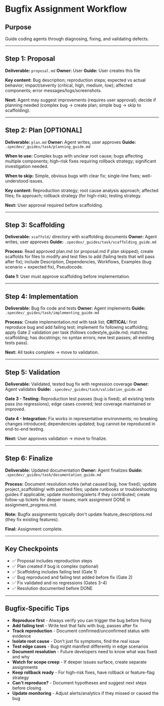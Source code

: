 # Bugfix Assignment Workflow

## Purpose
Guide coding agents through diagnosing, fixing, and validating defects.

---

## Step 1: Proposal

**Deliverable:** `proposal.md`
**Owner:** User
**Guide:** User creates this file

**Key content:** Bug description; reproduction steps; expected vs actual behavior; impact/severity (critical, high, medium, low); affected components; error messages/logs/screenshots.

**Next:** Agent may suggest improvements (requires user approval); decide if planning needed (complex bug → create plan; simple bug → skip to scaffolding).

---

## Step 2: Plan [OPTIONAL]

**Deliverable:** `plan.md`
**Owner:** Agent writes, user approves
**Guide:** `.specdev/_guides/task/planning_guide.md`

**When to use:** Complex bugs with unclear root cause; bugs affecting multiple components; high-risk fixes requiring rollback strategy; significant investigation needed.

**When to skip:** Simple, obvious bugs with clear fix; single-line fixes; well-understood issues.

**Key content:** Reproduction strategy; root cause analysis approach; affected files; fix approach; rollback strategy (for high-risk); testing strategy.

**Next:** User approval required before scaffolding.

---

## Step 3: Scaffolding

**Deliverable:** `scaffold/` directory with scaffolding documents
**Owner:** Agent writes, user approves
**Guide:** `.specdev/_guides/task/scaffolding_guide.md`

**Process:** Read approved plan.md (or proposal.md if plan skipped); create scaffolds for files to modify and test files to add (failing tests that will pass after fix); include Description, Dependencies, Workflows, Examples (bug scenario + expected fix), Pseudocode.

**Gate 1:** User must approve scaffolding before implementation.

---

## Step 4: Implementation

**Deliverable:** Bug fix code and tests
**Owner:** Agent implements
**Guide:** `.specdev/_guides/task/implementing_guide.md`

**Process:** Create implementation.md with task list; **CRITICAL:** first reproduce bug and add failing test; implement fix following scaffolding; apply Gate 2 validation per task (follows codestyle_guide.md; matches scaffolding; has docstrings; no syntax errors; new test passes; all existing tests pass).

**Next:** All tasks complete → move to validation.

---

## Step 5: Validation

**Deliverable:** Validated, tested bug fix with regression coverage
**Owner:** Agent validates
**Guide:** `.specdev/_guides/task/validation_guide.md`

**Gate 3 - Testing:** Reproduction test passes (bug is fixed); all existing tests pass (no regressions); edge cases covered; test coverage maintained or improved.

**Gate 4 - Integration:** Fix works in representative environments; no breaking changes introduced; dependencies updated; bug cannot be reproduced in end-to-end testing.

**Next:** User approves validation → move to finalize.

---

## Step 6: Finalize

**Deliverable:** Updated documentation
**Owner:** Agent finalizes
**Guide:** `.specdev/_guides/task/documentation_guide.md`

**Process:** Document resolution notes (what caused bug, how fixed); update project_scaffolding/ with patched files; update runbooks or troubleshooting guides if applicable; update monitoring/alerts if they contributed; create follow-up tickets for deeper issues; mark assignment DONE in assignment_progress.md.

**Note:** Bugfix assignments typically don't update feature_descriptions.md (they fix existing features).

**Final:** Assignment complete.

---

## Key Checkpoints

- ✅ Proposal includes reproduction steps
- ✅ Plan created if bug is complex (optional)
- ✅ Scaffolding includes failing test (Gate 1)
- ✅ Bug reproduced and failing test added before fix (Gate 2)
- ✅ Fix validated and no regressions (Gates 3-4)
- ✅ Resolution documented before DONE

---

## Bugfix-Specific Tips

- **Reproduce first** - Always verify you can trigger the bug before fixing
- **Add failing test** - Write test that fails with bug, passes after fix
- **Track reproduction** - Document confirmed/unconfirmed status with evidence
- **Isolate root cause** - Don't just fix symptoms, find the real issue
- **Test edge cases** - Bug might manifest differently in edge scenarios
- **Document resolution** - Future developers need to know what was fixed and why
- **Watch for scope creep** - If deeper issues surface, create separate assignments
- **Keep rollback ready** - For high-risk fixes, have rollback or feature-flag strategy
- **Can't reproduce?** - Document hypotheses and suggest next steps before closing
- **Update monitoring** - Adjust alerts/analytics if they missed or caused the bug
